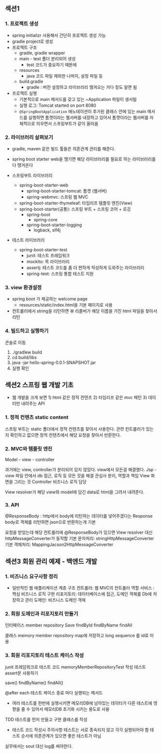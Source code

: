 ## 섹션1
### 1. 프로젝트 생성

- spring initializr 사용해서 간단히 프로젝트 생성 가능
- gradle project로 생성 
- 프로젝트 구조 
  - gradle, gradle wrapper
  - main - test 폴더 분리되어 생성 
    - test 코드가 중요하기 때문에 
  - resources
    - java 코드 파일 제외한 나머지, 설정 파일 등 
  - build.gradle
    - gradle : 버전 설정하고 라이브러리 땡겨오는 거다 정도 알면 됨
- 프로젝트 실행
  - 기본적으로 main 메서드를 갖고 있는 ~Application 파일이 생서됨
  - 실행 로그: Tomcat started on port 8080
  - `@SpringBootApplication` 애노테이션이 추가된 클래스 안에 있는 main 메서드를 실행하면
  톰캣이라는 웹서버를 내장하고 있어서 톰캣이라는 웹서버를 자체적으로 띄우면서 스프링부트가 같이 올라옴 


### 2. 라이브러리 살펴보기 

- gradle, maven 같은 빌드 툴들은 의존관계 관리를 해준다.
- spring boot starter web을 땡기면 해당 라이브러리를 필요로 하는 라이브러리를 다 땡겨온다

- 스프링부트 라이브러리 
  - spring-boot-starter-web
    - spring-boot-starter-tomcat: 톰캣 (웹서버)
    - spring-webmvc: 스프링 웹 MVC
  - spring-boot-starter-thymeleaf: 타임리프 템플릿 엔진(View)
  - spring-boot-starter(공통): 스프링 부트 + 스프링 코어 + 로깅
    - spring-boot
      - spring-core
    - spring-boot-starter-logging
      - logback, slf4j
  
- 테스트 라이브러리
  - spring-boot-starter-test
    - junit: 테스트 프레임워크
    - mockito: 목 라이브러리
    - assertj: 테스트 코드를 좀 더 편하게 작성하게 도와주는 라이브러리
    - spring-test: 스프링 통합 테스트 지원


### 3. view 환경설정

- spring boot 가 제공하는 welcome page
  - resources/static/index.html을 기본 페이지로 사용
- 컨트롤러에서 string을 리턴하면 뷰 리졸버가 해당 이름을 가진 html 파일을 찾아서 리턴

### 4. 빌드하고 실행하기

콘솔로 이동
1. ./gradlew build
2. cd build/libs
3. java -jar hello-spring-0.0.1-SNAPSHOT.jar
4. 실행 확인


## 섹션2 스프링 웹 개발 기초
- 웹 개발을 크게 보면 1) html 같은 정적 컨텐츠 2) 타임리프 같은 mvc 패턴 3) 데이터만 내려주는 API

### 1. 정적 컨텐츠 static content
스프링 부트는 static 폴더에서 정적 컨텐츠를 찾아서 사용한다.
관련 컨트롤러가 있는지 확인하고 없으면 정적 컨텐츠에서 해당 요청을 찾아서 반환한다.


### 2. MVC와 템플릿 엔진
Model - view - controller

과거에는 view, controller가 분리되어 있지 않았다.
view에서 모든걸 해결했다. Jsp - view 파일 안에서 db 접근, 로직 등 모든 것을 해결
관심사 분리, 역할과 책임
View 화면을 그리는 것
Controller 비즈니스 로직 담당

View resolver가 해당 view와 model에 담긴 data로 html을 그려서 내려준다.

### 3. API
@ResponseBody : http에서 body에 리턴하는 데이터를 넣어주겠다는
Response body로 객체를 리턴하면 json으로 반환하는게 기본

요청을 받았는데 해당 컨트롤러에 @ResponseBody가 있으면
View resolver 대신 httpMessageConverter가 동작함
기본 문자처리: stringHttpMessageConverter
기본 객체처리: MappingJacson2HttpMessageConverter


## 섹션3 회원 관리 예제 - 백엔드 개발
### 1. 비즈니스 요구사항 정리
- 일반적인 웹 애플리케이션 계층 구조
  컨트롤러: 웹 MVC의 컨트롤러 역할
  서비스 : 핵심 비즈니스 로직 구현
  리포지토리: 데이터베이스에 접근, 도메인 객체를 Db에 저장하고 관리
  도메인: 비즈니스 도메인 객체


### 2. 회원 도메인과 리포지토리 만들기
인터페이스 member repository
Save
findById
findByName
findAll

클래스 memory member repository
map에 저장하고 long sequence 를 id로 이용


### 3. 회원 리포지토리 테스트 케이스 작성
junit 프레임워크로 테스트 코드
memoryMemberRepositoryTest 작성
테스트 assert문 사용하기

save()
findByName()
findAll()

@after each 테스트 케이스 종료 마다 실행되는 메서드
- 여러 테스트를 한번에 실행시키면 메모리DB에 남아있는 데이터가 다른 테스트에 영향을 줄 수 있어서 메모리DB 초기화 시키는 용도로 사용

TDD
테스트를 먼저 만들고 구현 클래스를 작성

- 테스트 코드 작성시 주의사항
테스트는 서로 종속되지 않고 각각 실행되어야 함
테스트 순서에 의존관계가 있으면 좋은 테스트가 아님 































실무에서는 sout 대신 log를 써야한다.